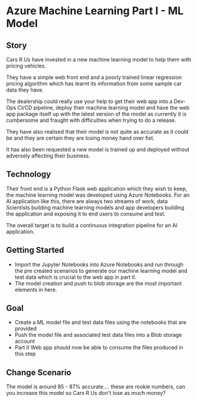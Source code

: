 # Azure Machine Learning Part I - ML Model

## Story

Cars R Us have invested in a new machine learning model to help them with pricing vehicles.

They have a simple web front end and a poorly trained linear regression pricing algorithm which has learnt its information from some sample car data they have.

The dealership could really use your help to get their web app into a Dev-Ops CI/CD pipeline, deploy their machine learning model and have the web app package itself up with the latest version of the model as currently it is cumbersome and fraught with difficulties when trying to do a release.

They have also realised that their model is not quite as accurate as it could be and they are certain they are losing money hand over fist.

It has also been requested a new model is trained up and deployed without adversely affecting their business.

## Technology  
Their front end is a Python Flask web application which they wish to keep, the machine learning model was developed using Azure Notebooks. For an AI application like this, there are always two streams of work, data Scientists building machine learning models and app developers building the application and exposing it to end users to consume and test.

The overall target is to build a continuous integration pipeline for an AI application. 

## Getting Started  
* Import the Jupyter Notebooks into Azure Notebooks and run through the pre created scenarios to generate our machine learning model and test data which is crucial to the web app in part II.
* The model creation and push to blob storage are the most important elements in here.

## Goal  
* Create a ML model file and test data files using the notebooks that are provided
* Push the model file and associated test data files into a Blob storage account
* Part II Web app should now be able to consume the files produced in this step

## Change Scenario  
The model is around 85 - 87% accurate.... these are rookie numbers, can you increase this model so Cars R Us don't lose as much money?
